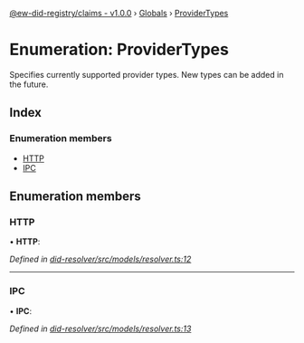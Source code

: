 [@ew-did-registry/claims - v1.0.0](../README.md) › [Globals](../globals.md) › [ProviderTypes](providertypes.md)

# Enumeration: ProviderTypes

Specifies currently supported provider types. New types can be added in the future.

## Index

### Enumeration members

* [HTTP](providertypes.md#http)
* [IPC](providertypes.md#ipc)

## Enumeration members

###  HTTP

• **HTTP**:

*Defined in [did-resolver/src/models/resolver.ts:12](https://github.com/energywebfoundation/ew-did-registry/blob/bf1f4a6/packages/did-resolver/src/models/resolver.ts#L12)*

___

###  IPC

• **IPC**:

*Defined in [did-resolver/src/models/resolver.ts:13](https://github.com/energywebfoundation/ew-did-registry/blob/bf1f4a6/packages/did-resolver/src/models/resolver.ts#L13)*
